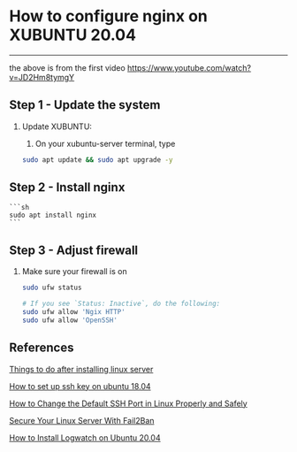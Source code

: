 #  How to configure nginx on XUBUNTU 20.04

-----------------------------------------------------

the above is from the first video https://www.youtube.com/watch?v=JD2Hm8tymgY

##  Step 1 -  Update the system

1. Update XUBUNTU: 

    1. On your xubuntu-server terminal, type
    
    ```sh
    sudo apt update && sudo apt upgrade -y
    ```

## Step 2 - Install nginx

    ```sh
    sudo apt install nginx
    ```

## Step 3 - Adjust firewall

1. Make sure your firewall is on

    ```sh
    sudo ufw status
    
    # If you see `Status: Inactive`, do the following:
    sudo ufw allow 'Ngix HTTP'
    sudo ufw allow 'OpenSSH'

    ```




## References

[Things to do after installing linux server](https://linuxhandbook.com/things-to-do-after-installing-linux-server/) 

[How to set up ssh key on ubuntu 18.04](https://www.digitalocean.com/community/tutorials/how-to-set-up-ssh-keys-on-ubuntu-1804)

[How to Change the Default SSH Port in Linux Properly and Safely ](https://linuxhandbook.com/change-ssh-port/)

[Secure Your Linux Server With Fail2Ban](https://linuxhandbook.com/fail2ban-basic/)

[How to Install Logwatch on Ubuntu 20.04](https://linoxide.com/how-to-install-logwatch-on-ubuntu-20-04/)
